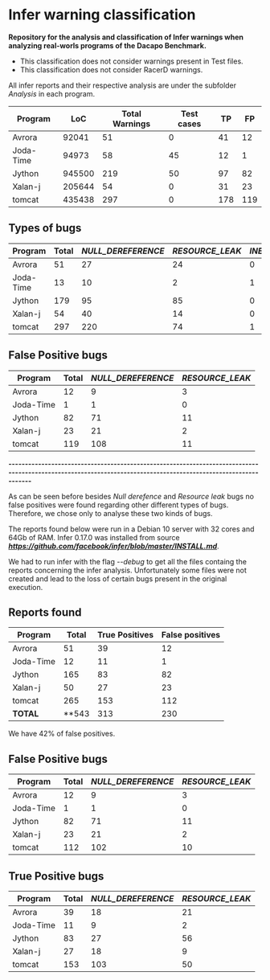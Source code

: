  # Infer warning classification

**Repository for the analysis and classification of Infer warnings when analyzing real-worls programs of the Dacapo Benchmark.**

* This classification does not consider warnings present in Test files. 
* This classification does not consider RacerD warnings.

All infer reports and their respective analysis are under the subfolder *Analysis* in each program.

Program | LoC | Total Warnings | Test cases | TP | FP
------------ | ------------- | -------- |----| ---- | ----| 
Avrora | 92041 | 51 | 0| 41 | 12
Joda-Time | 94973 | 58 | 45 | 12 | 1
Jython | 945500 | 219 | 50 | 97 | 82
Xalan-j| 205644 | 54 | 0 | 31 | 23
tomcat | 435438 | 297 | 0 |178 | 119

## Types of bugs
Program  | Total  | *NULL_DEREFERENCE* | *RESOURCE_LEAK* |  *INEFFICIENT_KEYSET_ITERATOR* | *DEADLOCK*
------------ | ------------- | -------- |----|----|----|
Avrora | 51 | 27 | 24 | 0 | 0 
Joda-Time | 13 | 10 | 2 | 1 | 0
Jython | 179 | 95 | 85 | 0 | ***9665***
Xalan-j| 54 | 40 | 14 | 0 | 0
tomcat | 297 | 220 | 74 | 1 | 2


## False Positive bugs

Program | Total | *NULL_DEREFERENCE* | *RESOURCE_LEAK* | 
------------ | ------------- | -------- | ---- |
Avrora | 12 | 9 | 3 |
Joda-Time | 1 | 1 | 0 |
Jython | 82 | 71 | 11 |
Xalan-j| 23 | 21 | 2| 
tomcat | 119 | 108 | 11 |

**---------------------------------------------------------------------------------------------------------------------------------------------------------------**

As can be seen before besides *Null derefence* and *Resource leak* bugs no false positives were found regarding 
other different types of bugs. Therefore, we chose only to analyse these two kinds of bugs.

The reports found below were run in a  Debian 10 server with 32 cores and 64Gb of RAM.
Infer 0.17.0 was installed from source ***https://github.com/facebook/infer/blob/master/INSTALL.md***.

We had to run infer with the flag *--debug* to get all the files containg the reports concerning the infer analysis.
Unfortunately some files were not created and lead to the loss of certain bugs present in the original execution.

## Reports found
Program  | Total  | True Positives | False positives |  
------------ | ------------- | -------- |----|
Avrora | 51 | 39 | 12 |
Joda-Time | 12 | 11 | 1 |
Jython | 165 | 83 | 82 | 
Xalan-j| 50 | 27 | 23 | 
tomcat | 265 | 153 | 112 |
**TOTAL** | **543 | 313 | 230 |**

We have 42% of false positives.


## False Positive bugs
Program | Total | *NULL_DEREFERENCE* | *RESOURCE_LEAK* | 
------------ | ------------- | -------- | ---- |
Avrora | 12 | 9 | 3 |
Joda-Time | 1 | 1 | 0 |
Jython | 82 | 71 | 11 |
Xalan-j| 23 | 21 | 2| 
tomcat | 112 | 102 | 10 |

## True Positive bugs
Program | Total | *NULL_DEREFERENCE* | *RESOURCE_LEAK* | 
------------ | ------------- | -------- | ---- |
Avrora | 39 |18 | 21 |
Joda-Time | 11 | 9 | 2 |
Jython | 83 | 27 | 56 |
Xalan-j| 27 | 18 | 9 | 
tomcat | 153 | 103 | 50 |
